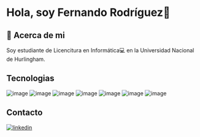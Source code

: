 # Hola, soy Fernando Rodríguez👋


## 🚀 Acerca de mi
Soy estudiante de Licencitura en Informática💻 en la Universidad Nacional de Hurlingham.

## Tecnologias
![image](https://github.com/frodriguezok/frodriguezok/assets/64555901/43680366-ea63-4681-8f4f-0e7355dd9441) 
![image](https://github.com/frodriguezok/frodriguezok/assets/64555901/7219b839-322f-49d1-b198-cdea50db8ff6) 
![image](https://github.com/frodriguezok/frodriguezok/assets/64555901/1a36ccfb-8290-476d-9392-9dc5b5714ae3) 
![image](https://github.com/frodriguezok/frodriguezok/assets/64555901/9972f150-95c1-49cf-90d5-b2228cd9b00e)
![image](https://github.com/frodriguezok/frodriguezok/assets/64555901/dfd55cdd-23c1-4988-8c15-4805e23fecb7)
![image](https://github.com/frodriguezok/frodriguezok/assets/64555901/372b0143-b1e4-4fed-b9e4-43cf69b34367)
![image](https://github.com/frodriguezok/frodriguezok/assets/64555901/908722d0-ca06-4d08-a4f5-df341e0ab8ad)

## Contacto
[![linkedin](https://img.shields.io/badge/linkedin-0A66C2?style=for-the-badge&logo=linkedin&logoColor=white)](https://www.linkedin.com/in/fernando-rodriguez-54194a1a6/)


